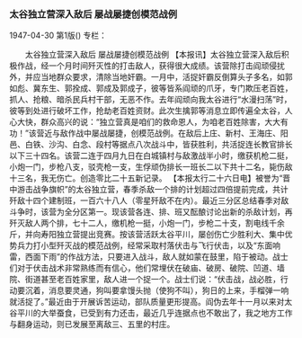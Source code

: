 ### 太谷独立营深入敌后  屡战屡捷创模范战例

1947-04-30
第1版()
专栏：

　　太谷独立营深入敌后
    屡战屡捷创模范战例
    【本报讯】太谷独立营深入敌后积极作战，经一个月时间歼灭性的打击敌人，获得很大成绩。该营除打击阎顽侵扰外，并应当地群众要求，清除当地奸霸。一月中，活捉奸霸反倒算头子多名，如郭如彪、冀东生、郭拴成、郭成及郭成子，彼等皆系阎顽的爪牙，专门欺压老百姓，抓人、抢粮、暗杀民兵村干部，无恶不作。去年阎顽向我太谷进行“水漫扫荡”时，彼等到处进行破坏工作，抢劫老百姓资财。此次生擒郭等消息立即传遍全太谷，人心大快，群众高兴的说：“独立营真是咱们的救命恩人，为咱老百姓除害，大大有功！”该营近与敌作战中屡战屡捷，创模范战例。在敌后上庄、新村、王海庄、阳邑、白铁、沙沟、白念、段村等据点八次战斗中，皆获胜利，共活捉连长教官排长以下三十四名。该营二连于四月九日在白城镇村与敌激战半小时，缴获机枪二挺，小炮一门，步枪八支，驳壳枪一支，生俘顽伪排长一班长二以下共十二名，毙伤敌十三名，我无伤亡。创造零比二十五新记录。
    【本报太行二十六日电】被誉为“晋中游击战争旗帜”的太谷独立营，春季杀敌一个排的计划超过四倍提前完成，共计歼敌十四个建制班，一百六十八人（零星歼敌不在内）。最近三分区总结春季对敌斗争时，该营为全分区第一。现该营各连、排、班又酝酿讨论出新的杀敌计划，再歼灭敌人两个排，七十二人，缴机枪一挺，小炮一门，步枪二十支，割电线千余斤，并向寿阳独立营提出竞赛。按该营活跃太谷平川，屡创伤亡少胜利大、集中优势兵力打小型歼灭战的模范战例，经常采取村落伏击与飞行伏击，以及“东面响雷，西面下雨”的作战方法，只要进入战斗，敌人就如蒙在鼓里，陷于被动。战士们对于伏击战术非常熟练而有信心，他们常埋伏在破庙、破房、破院、凹道、墙院、街道甚至老百姓家里，敌人进一个捉一个。战士们说：“伏击战，战必胜，行动要沉着，消息要灵通，狗叫要拿馒头抛（使狗不叫），狗日的上来，手榴弹一响就活捉了。”最近由于开展诉苦运动，部队质量更形提高。阎伪去年十一月以来对太谷平川的大举蚕食，已受到有力还击，最近几乎连据点也不敢出了，我之地方工作与翻身运动，则已发展至离敌三、五里的村庄。
